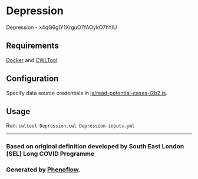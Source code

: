 # Depression

Depression - x4qG6gIY1XrguO7fAOykO7hYlU

## Requirements

[Docker](https://docs.docker.com/install/) and [CWLTool](https://github.com/common-workflow-language/cwltool#install)

## Configuration

Specify data source credentials in [js/read-potential-cases-i2b2.js](js/read-potential-cases-i2b2.js).

## Usage

Run: `cwltool Depression.cwl Depression-inputs.yml`

***

### Based on original definition developed by South East London (SEL) Long COVID Programme
### Generated by [Phenoflow](https://kclhi.org/phenoflow).
